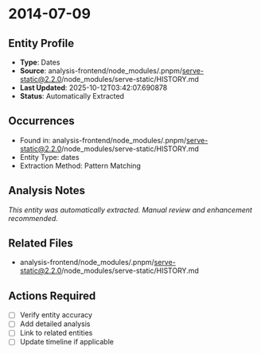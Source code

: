 # 2014-07-09

## Entity Profile
- **Type**: Dates
- **Source**: analysis-frontend/node_modules/.pnpm/serve-static@2.2.0/node_modules/serve-static/HISTORY.md
- **Last Updated**: 2025-10-12T03:42:07.690878
- **Status**: Automatically Extracted

## Occurrences
- Found in: analysis-frontend/node_modules/.pnpm/serve-static@2.2.0/node_modules/serve-static/HISTORY.md
- Entity Type: dates
- Extraction Method: Pattern Matching

## Analysis Notes
*This entity was automatically extracted. Manual review and enhancement recommended.*

## Related Files
- analysis-frontend/node_modules/.pnpm/serve-static@2.2.0/node_modules/serve-static/HISTORY.md

## Actions Required
- [ ] Verify entity accuracy
- [ ] Add detailed analysis
- [ ] Link to related entities
- [ ] Update timeline if applicable
